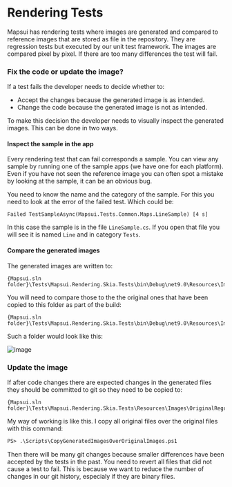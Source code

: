 # Rendering Tests

Mapsui has rendering tests where images are generated and compared to reference images that are stored as file in the repository. They are regression tests but executed by our unit test framework. The images are compared pixel by pixel. If there are too many differences the test will fail. 

### Fix the code or update the image?
If a test fails the developer needs to decide whether to:

- Accept the changes because the generated image is as intended.
- Change the code because the generated image is not as intended.

To make this decision the developer needs to visually inspect the generated images. This can be done in two ways.

#### Inspect the sample in the app
Every rendering test that can fail corresponds a sample. You can view any sample by running one of the sample apps (we have one for each platform). Even if you have not seen the reference image you can often spot a mistake by looking at the sample, it can be an obvious bug.  

You need to know the name and the category of the sample. For this you need to look at the error of the failed test. Which could be:

```
Failed TestSampleAsync(Mapsui.Tests.Common.Maps.LineSample) [4 s]
```
In this case the sample is in the file `LineSample.cs`. If you open that file you will see it is named `Line` and in category `Tests`.

#### Compare the generated images

The generated images are written to:

    {Mapsui.sln folder}\Tests\Mapsui.Rendering.Skia.Tests\bin\Debug\net9.0\Resources\Images\GeneratedRegression

You will need to compare those to the the original ones that have been copied to this folder as part of the build:

    {Mapsui.sln folder}\Tests\Mapsui.Rendering.Skia.Tests\bin\Debug\net9.0\Resources\Images\OriginalRegression

Such a folder would look like this:

![image](https://user-images.githubusercontent.com/963462/139462183-cf8126ba-8dc5-4c17-b107-11752196dd19.png)



### Update the image
If after code changes there are expected changes in the generated files they should be committed to git so they need to be copied to:

    {Mapsui.sln folder}\Tests\Mapsui.Rendering.Skia.Tests\Resources\Images\OriginalRegression
    
My way of working is like this. I copy all original files over the original files with this command:
```ps
PS> .\Scripts\CopyGeneratedImagesOverOriginalImages.ps1
```
Then there will be many git changes because smaller differences have been accepted by the tests in the past. You need to revert all files that did not cause a test to fail. This is because we want to reduce the number of changes in our git history, especialy if they are binary files.
